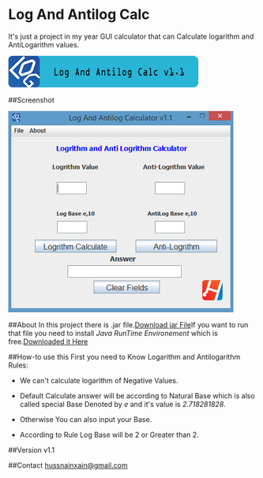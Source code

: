 # Log And Antilog Calc
It's just a project in my year GUI calculator that can Calculate logarithm and AntiLogarithm values.

![image1](/resc/sc1.png)

##Screenshot

![image2](/resc/sc2.png)

##About
In this project there is .jar file.<a href="https://raw.githubusercontent.com/ahmadHuss/LogAntiCalc/master/LogAnti.jar" target="_blank">Download jar File</a>If you want to run that file you need to install _Java RunTime Environement_ which is free.<a href="https://java.com/download" target="_blank">Downloaded it Here</a>

##How-to use this
First you need to Know
Logarithm and Antilogarithm Rules:

+ We can't calculate logarithm of Negative Values.

+ Default Calculate answer will be according to Natural Base which is also called special Base Denoted by _e_ and
it's value is  _2.718281828_.

+ Otherwise You can also input your Base.

+ According to Rule Log Base will be 2 or Greater than 2.

##Version
v1.1

##Contact
hussnainxain@gmail.com
